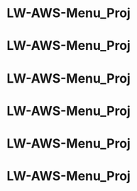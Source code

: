 # LW-AWS-Menu_Proj
# LW-AWS-Menu_Proj
# LW-AWS-Menu_Proj
# LW-AWS-Menu_Proj
# LW-AWS-Menu_Proj
# LW-AWS-Menu_Proj

